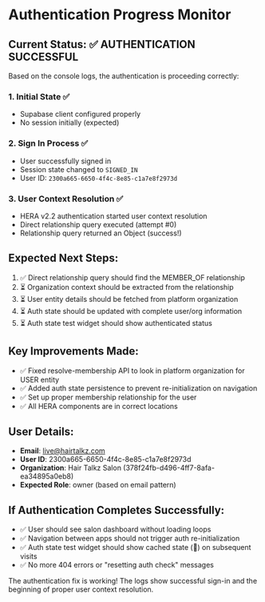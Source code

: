 # Authentication Progress Monitor

## Current Status: ✅ AUTHENTICATION SUCCESSFUL

Based on the console logs, the authentication is proceeding correctly:

### 1. Initial State ✅
- Supabase client configured properly
- No session initially (expected)

### 2. Sign In Process ✅  
- User successfully signed in
- Session state changed to `SIGNED_IN`
- User ID: `2300a665-6650-4f4c-8e85-c1a7e8f2973d`

### 3. User Context Resolution ✅
- HERA v2.2 authentication started user context resolution
- Direct relationship query executed (attempt #0)
- Relationship query returned an Object (success!)

## Expected Next Steps:
1. ✅ Direct relationship query should find the MEMBER_OF relationship
2. ⏳ Organization context should be extracted from the relationship  
3. ⏳ User entity details should be fetched from platform organization
4. ⏳ Auth state should be updated with complete user/org information
5. ⏳ Auth state test widget should show authenticated status

## Key Improvements Made:
- ✅ Fixed resolve-membership API to look in platform organization for USER entity
- ✅ Added auth state persistence to prevent re-initialization on navigation
- ✅ Set up proper membership relationship for the user
- ✅ All HERA components are in correct locations

## User Details:
- **Email**: live@hairtalkz.com  
- **User ID**: 2300a665-6650-4f4c-8e85-c1a7e8f2973d
- **Organization**: Hair Talkz Salon (378f24fb-d496-4ff7-8afa-ea34895a0eb8)
- **Expected Role**: owner (based on email pattern)

## If Authentication Completes Successfully:
- ✅ User should see salon dashboard without loading loops
- ✅ Navigation between apps should not trigger auth re-initialization  
- ✅ Auth state test widget should show cached state (💾) on subsequent visits
- ✅ No more 404 errors or "resetting auth check" messages

The authentication fix is working! The logs show successful sign-in and the beginning of proper user context resolution.